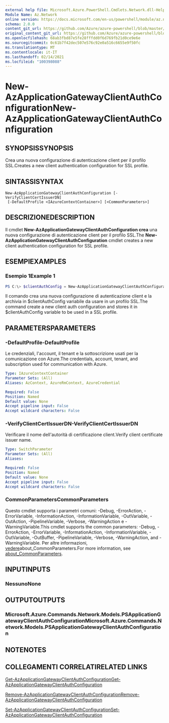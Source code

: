 ```yaml
---
external help file: Microsoft.Azure.PowerShell.Cmdlets.Network.dll-Help.xml
Module Name: Az.Network
online version: https://docs.microsoft.com/en-us/powershell/module/az.network/new-azapplicationgatewayclientauthconfiguration
schema: 2.0.0
content_git_url: https://github.com/Azure/azure-powershell/blob/master/src/Network/Network/help/New-AzApplicationGatewayClientAuthConfiguration.md
original_content_git_url: https://github.com/Azure/azure-powershell/blob/master/src/Network/Network/help/New-AzApplicationGatewayClientAuthConfiguration.md
ms.openlocfilehash: 68ab3fbd87e5fe28fffdd0f6d769fb21d0ce9e6e
ms.sourcegitcommit: 0c61b7f42dec507e576c92e0a516c6655e9f50fc
ms.translationtype: MT
ms.contentlocale: it-IT
ms.lasthandoff: 02/14/2021
ms.locfileid: "100398088"
---
```

# <span data-ttu-id="fc533-101">New-AzApplicationGatewayClientAuthConfiguration</span><span class="sxs-lookup"><span data-stu-id="fc533-101">New-AzApplicationGatewayClientAuthConfiguration</span></span>

## <span data-ttu-id="fc533-102">SYNOPSIS</span><span class="sxs-lookup"><span data-stu-id="fc533-102">SYNOPSIS</span></span>
<span data-ttu-id="fc533-103">Crea una nuova configurazione di autenticazione client per il profilo SSL.</span><span class="sxs-lookup"><span data-stu-id="fc533-103">Creates a new client authentication configuration for SSL profile.</span></span>

## <span data-ttu-id="fc533-104">SINTASSI</span><span class="sxs-lookup"><span data-stu-id="fc533-104">SYNTAX</span></span>

```
New-AzApplicationGatewayClientAuthConfiguration [-VerifyClientCertIssuerDN]
 [-DefaultProfile <IAzureContextContainer>] [<CommonParameters>]
```

## <span data-ttu-id="fc533-105">DESCRIZIONE</span><span class="sxs-lookup"><span data-stu-id="fc533-105">DESCRIPTION</span></span>
<span data-ttu-id="fc533-106">Il cmdlet **New-AzApplicationGatewayClientAuthConfiguration crea** una nuova configurazione di autenticazione client per il profilo SSL.</span><span class="sxs-lookup"><span data-stu-id="fc533-106">The **New-AzApplicationGatewayClientAuthConfiguration** cmdlet creates a new client authentication configuration for SSL profile.</span></span>

## <span data-ttu-id="fc533-107">ESEMPI</span><span class="sxs-lookup"><span data-stu-id="fc533-107">EXAMPLES</span></span>

### <span data-ttu-id="fc533-108">Esempio 1</span><span class="sxs-lookup"><span data-stu-id="fc533-108">Example 1</span></span>
```powershell
PS C:\> $clientAuthConfig = New-AzApplicationGatewayClientAuthConfiguration -VerifyClientCertIssuerDN
```

<span data-ttu-id="fc533-109">Il comando crea una nuova configurazione di autenticazione client e la archivia in $clientAuthConfig variabile da usare in un profilo SSL.</span><span class="sxs-lookup"><span data-stu-id="fc533-109">The command create a new client auth configuration and stores it in $clientAuthConfig variable to be used in a SSL profile.</span></span> 

## <span data-ttu-id="fc533-110">PARAMETERS</span><span class="sxs-lookup"><span data-stu-id="fc533-110">PARAMETERS</span></span>

### <span data-ttu-id="fc533-111">-DefaultProfile</span><span class="sxs-lookup"><span data-stu-id="fc533-111">-DefaultProfile</span></span>
<span data-ttu-id="fc533-112">Le credenziali, l'account, il tenant e la sottoscrizione usati per la comunicazione con Azure.</span><span class="sxs-lookup"><span data-stu-id="fc533-112">The credentials, account, tenant, and subscription used for communication with Azure.</span></span>

```yaml
Type: IAzureContextContainer
Parameter Sets: (All)
Aliases: AzContext, AzureRmContext, AzureCredential

Required: False
Position: Named
Default value: None
Accept pipeline input: False
Accept wildcard characters: False
```

### <span data-ttu-id="fc533-113">-VerifyClientCertIssuerDN</span><span class="sxs-lookup"><span data-stu-id="fc533-113">-VerifyClientCertIssuerDN</span></span>
<span data-ttu-id="fc533-114">Verificare il nome dell'autorità di certificazione client.</span><span class="sxs-lookup"><span data-stu-id="fc533-114">Verify client certificate issuer name.</span></span>

```yaml
Type: SwitchParameter
Parameter Sets: (All)
Aliases:

Required: False
Position: Named
Default value: None
Accept pipeline input: False
Accept wildcard characters: False
```

### <span data-ttu-id="fc533-115">CommonParameters</span><span class="sxs-lookup"><span data-stu-id="fc533-115">CommonParameters</span></span>
<span data-ttu-id="fc533-116">Questo cmdlet supporta i parametri comuni: -Debug, -ErrorAction, -ErrorVariable, -InformationAction, -InformationVariable, -OutVariable, -OutAction, -PipelineVariable, -Verbose, -WarningAction e -WarningVariable.</span><span class="sxs-lookup"><span data-stu-id="fc533-116">This cmdlet supports the common parameters: -Debug, -ErrorAction, -ErrorVariable, -InformationAction, -InformationVariable, -OutVariable, -OutBuffer, -PipelineVariable, -Verbose, -WarningAction, and -WarningVariable.</span></span> <span data-ttu-id="fc533-117">Per altre informazioni, [vedere](http://go.microsoft.com/fwlink/?LinkID=113216)about_CommonParameters.</span><span class="sxs-lookup"><span data-stu-id="fc533-117">For more information, see [about_CommonParameters](http://go.microsoft.com/fwlink/?LinkID=113216).</span></span>

## <span data-ttu-id="fc533-118">INPUT</span><span class="sxs-lookup"><span data-stu-id="fc533-118">INPUTS</span></span>

### <span data-ttu-id="fc533-119">Nessuno</span><span class="sxs-lookup"><span data-stu-id="fc533-119">None</span></span>

## <span data-ttu-id="fc533-120">OUTPUT</span><span class="sxs-lookup"><span data-stu-id="fc533-120">OUTPUTS</span></span>

### <span data-ttu-id="fc533-121">Microsoft.Azure.Commands.Network.Models.PSApplicationGatewayClientAuthConfiguration</span><span class="sxs-lookup"><span data-stu-id="fc533-121">Microsoft.Azure.Commands.Network.Models.PSApplicationGatewayClientAuthConfiguration</span></span>

## <span data-ttu-id="fc533-122">NOTE</span><span class="sxs-lookup"><span data-stu-id="fc533-122">NOTES</span></span>

## <span data-ttu-id="fc533-123">COLLEGAMENTI CORRELATI</span><span class="sxs-lookup"><span data-stu-id="fc533-123">RELATED LINKS</span></span>


[<span data-ttu-id="fc533-124">Get-AzApplicationGatewayClientAuthConfiguration</span><span class="sxs-lookup"><span data-stu-id="fc533-124">Get-AzApplicationGatewayClientAuthConfiguration</span></span>](./Get-AzApplicationGatewayClientAuthConfiguration.md)

[<span data-ttu-id="fc533-125">Remove-AzApplicationGatewayClientAuthConfiguration</span><span class="sxs-lookup"><span data-stu-id="fc533-125">Remove-AzApplicationGatewayClientAuthConfiguration</span></span>](./Remove-AzApplicationGatewayClientAuthConfiguration.md)

[<span data-ttu-id="fc533-126">Set-AzApplicationGatewayClientAuthConfiguration</span><span class="sxs-lookup"><span data-stu-id="fc533-126">Set-AzApplicationGatewayClientAuthConfiguration</span></span>](./Set-AzApplicationGatewayClientAuthConfiguration.md)
